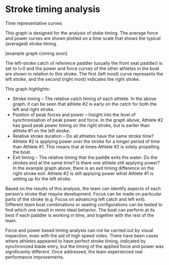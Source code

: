 # Stroke timing analysis

Time representative curves

This graph is designed for the analysis of stoke timing. The average force and power curves are shown plotted on a time scale that shows the typical (averaged) stroke timing.

[example graph coming soon]

The left-stroke catch of reference paddler (usually the front seat paddler) is set to t=0 and the power and force curves of the other athletes in the boat are shown in relation to this stroke. The first (left most) curve represents the left stroke, and the second (right most) indicates the right stroke.

This graph highlights:

* Stroke timing – The relative catch timing of each athlete. In the above graph, it can be seen that athlete #2 is early on the catch for both the left and right stroke.
* Position of peak forces and power – Insight into the level of synchronisation of peak power and force. In the graph above, Athlete #2 has good peak power timing on the right stroke, but is earlier than athlete #1 on the left stroke.
* Relative stroke duration – Do all athletes have the same stroke time? Athlete #2 is applying power over the stroke for a longer period of time than Athlete #1. This means that at times Athlete #2 is solely propelling the boat.
* Exit timing – The relative timing that the paddle exits the water. Do the strokes end at the same time? Is there one athlete still applying power? In the example graph above, there is an exit timing difference on the right stroke exit. Athlete #2 is still applying power whist Athlete #1 is setting up for the left stroke.

Based on the results of this analysis, the team can identify aspects of each person's stroke that require development. Focus can be made on particular parts of the stroke (e.g. Focus on advancing left catch and left exit). Different team boat combinations or seating configurations can be tested to find which one result in more ideal behavior. The boat can perform at its best if each paddler is working in time, and together with the rest of the team.

Force and power based timing analysis can not be carried out by visual inspection, even with the aid of high speed video. There have been cases where athletes appeared to have perfect stroke timing, indicated by synchronized blade entry, but the timing of the applied force and power was significantly different. Once addressed, the team experienced real performance improvements.